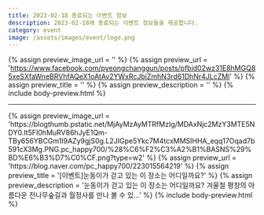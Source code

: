 ```yaml
---
title: 2023-02-18 종료되는 이벤트 정보
description: 2023-02-18에 종료되는 이벤트 정보들을 제공합니다.
category: event
image: /assets/images/event/logo.png
---
```

{% assign preview_image_url = '' %}
{% assign preview_url = 'https://www.facebook.com/pyeongchanggun/posts/pfbid02wz31E8hMGQ85xeSXfaWneBRVhfAQeX1oAtAv2YWxRcJbiZmhN3rd61DhNr4JLcZMl' %}
{% assign preview_title = '' %}
{% assign preview_description = '' %}
{% include body-preview.html %}
<hr>{% assign preview_image_url = 'https://blogthumb.pstatic.net/MjAyMzAyMTRfMzIg/MDAxNjc2MzY3MTE5NDY0.It5FI0hMuRV86hJyE1Qm-TBy656YBCGm1I9AZy9gjS0g.L2JIGpe5Ykc7M4tcxMMSIHHA_eqq17Oqad7b591cX3Mg.PNG.pc_happy700/%28%C6%F2%C3%A2%B1%BASNS%29%BD%E6%B3%D7%C0%CF.png?type=w2' %}
{% assign preview_url = 'https://blog.naver.com/pc_happy700/223015564219' %}
{% assign preview_title = '[이벤트]눈동이가 걷고 있는 이 장소는 어디일까요?' %}
{% assign preview_description = '눈동이가 걷고 있는 이 장소는 어디일까요? 겨울철 평창의 아름다운 전나무숲길과 월정사를 만나 볼 수 있...' %}
{% include body-preview.html %}